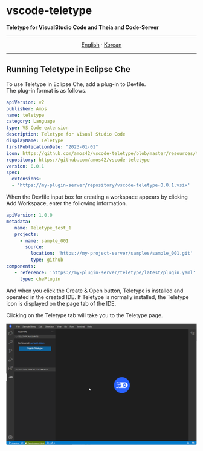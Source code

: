 # vscode-teletype

**Teletype for VisualStudio Code and Theia and Code-Server**

---

<p align="center">
   <p align="center">
     <a href="README.md">English</a>
     ·
     <a href="README_kr.md">Korean</a>
   </p>
</p>

---

## Running Teletype in Eclipse Che

To use Teletype in Eclipse Che, add a plug-in to Devfile.  
The plug-in format is as follows.

```yaml
apiVersion: v2
publisher: Amos
name: teletype
category: Language
type: VS Code extension
description: Teletype for Visual Studio Code
displayName: Teletype
firstPublicationDate: "2023-01-01"
icon: https://github.com/amos42/vscode-teletype/blob/master/resources/teletype.svg
repository: https://github.com/amos42/vscode-teletype
version: 0.0.1
spec:
  extensions:
  - 'https://my-plugin-server/repository/vscode-teletype-0.0.1.vsix'
```

When the Devfile input box for creating a workspace appears by clicking Add Workspace, enter the following information.

```yaml
apiVersion: 1.0.0
metadata:
   name: Teletype_test_1
   projects:
     - name: sample_001
       source:
         location: 'https://my-project-server/samples/sample_001.git'
         type: github
components:
   - reference: 'https://my-plugin-server/teletype/latest/plugin.yaml'
     type: chePlugin
```

And when you click the Create & Open button, Teletype is installed and operated in the created IDE.
If Teletype is normally installed, the Teletype icon is displayed on the page tab of the IDE.

Clicking on the Teletype tab will take you to the Teletype page.

![Teletype start screen](images/start_01.png)
